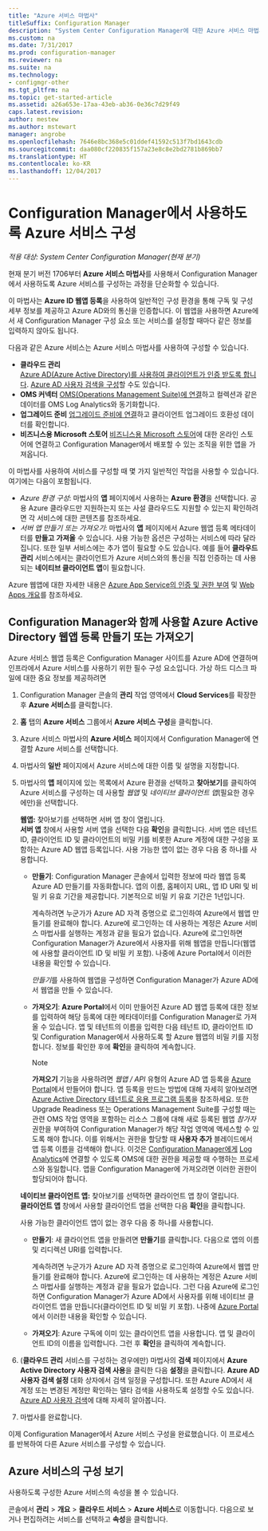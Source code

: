 ```yaml
---
title: "Azure 서비스 마법사"
titleSuffix: Configuration Manager
description: "System Center Configuration Manager에 대한 Azure 서비스 마법사 정보"
ms.custom: na
ms.date: 7/31/2017
ms.prod: configuration-manager
ms.reviewer: na
ms.suite: na
ms.technology:
- configmgr-other
ms.tgt_pltfrm: na
ms.topic: get-started-article
ms.assetid: a26a653e-17aa-43eb-ab36-0e36c7d29f49
caps.latest.revision: 
author: mestew
ms.author: mstewart
manager: angrobe
ms.openlocfilehash: 7646e8bc368e5c01ddef41592c513f7bd1643cdb
ms.sourcegitcommit: daa080cf220835f157a23e8c8e2bd2781b869bb7
ms.translationtype: HT
ms.contentlocale: ko-KR
ms.lasthandoff: 12/04/2017
---
```

# <a name="configure-azure-services-for-use-with-configuration-manager"></a>Configuration Manager에서 사용하도록 Azure 서비스 구성

*적용 대상: System Center Configuration Manager(현재 분기)*

현재 분기 버전 1706부터 **Azure 서비스 마법사**를 사용해서 Configuration Manager에서 사용하도록 Azure 서비스를 구성하는 과정을 단순화할 수 있습니다.

이 마법사는 **Azure ID 웹앱 등록**을 사용하여 일반적인 구성 환경을 통해 구독 및 구성 세부 정보를 제공하고 Azure AD와의 통신을 인증합니다. 이 웹앱을 사용하면 Azure에서 새 Configuration Manager 구성 요소 또는 서비스를 설정할 때마다 같은 정보를 입력하지 않아도 됩니다.

다음과 같은 Azure 서비스는 Azure 서비스 마법사를 사용하여 구성할 수 있습니다.
-   **클라우드 관리**   
    [Azure AD(Azure Active Directory)를 사용하여 클라이언트가 인증 받도록 합니다](/sccm/core/clients/deploy/deploy-clients-cmg-azure). [Azure AD 사용자 검색을 구성](/sccm/core/servers/deploy/configure/configure-discovery-methods#azureaadisc)할 수도 있습니다.
-   **OMS 커넥터**
    [OMS(Operations Management Suite)에 연결](/sccm/core/clients/manage/sync-data-microsoft-operations-management-suite)하고 컬렉션과 같은 데이터를 OMS Log Analytics와 동기화합니다.
-   **업그레이드 준비**
    [업그레이드 준비에 연결](/sccm/core/clients/manage/upgrade/upgrade-analytics)하고 클라이언트 업그레이드 호환성 데이터를 확인합니다.
-   **비즈니스용 Microsoft 스토어** [비즈니스용 Microsoft 스토어](/sccm/apps/deploy-use/manage-apps-from-the-windows-store-for-business)에 대한 온라인 스토어에 연결하고 Configuration Manager에서 배포할 수 있는 조직을 위한 앱을 가져옵니다.

이 마법사를 사용하여 서비스를 구성할 때 몇 가지 일반적인 작업을 사용할 수 있습니다.
여기에는 다음이 포함됩니다.
-   *Azure 환경 구성*:  마법사의 **앱** 페이지에서 사용하는 **Azure 환경**을 선택합니다. 공용 Azure 클라우드만 지원하는지 또는 사설 클라우드도 지원할 수 있는지 확인하려면 각 서비스에 대한 콘텐츠를 참조하세요.
-   *서버 앱 만들기 또는 가져오기*:  마법사의 **앱** 페이지에서 Azure 웹앱 등록 메타데이터를 **만들고** **가져올** 수 있습니다. 사용 가능한 옵션은 구성하는 서비스에 따라 달라집니다. 또한 일부 서비스에는 추가 앱이 필요할 수도 있습니다. 예를 들어 **클라우드 관리** 서비스에서는 클라이언트가 Azure 서비스와의 통신을 직접 인증하는 데 사용되는 **네이티브 클라이언트 앱**이 필요합니다.


Azure 웹앱에 대한 자세한 내용은 [Azure App Service의 인증 및 권한 부여](/azure/app-service/app-service-authentication-overview) 및 [Web Apps 개요](/azure/app-service-web/app-service-web-overview)를 참조하세요.


## <a name="webapp"></a> Configuration Manager와 함께 사용할 Azure Active Directory 웹앱 등록 만들기 또는 가져오기

Azure 서비스 웹앱 등록은 Configuration Manager 사이트를 Azure AD에 연결하며 인프라에서 Azure 서비스를 사용하기 위한 필수 구성 요소입니다. 가상 하드 디스크 파일에 대한 중요 정보를 제공하려면

1.  Configuration Manager 콘솔의 **관리** 작업 영역에서 **Cloud Services**를 확장한 후 **Azure 서비스**를 클릭합니다.
2.  **홈** 탭의 **Azure 서비스** 그룹에서 **Azure 서비스 구성**을 클릭합니다.
3.  Azure 서비스 마법사의 **Azure 서비스** 페이지에서 Configuration Manager에 연결할 Azure 서비스를 선택합니다.
4.  마법사의 **일반** 페이지에서 Azure 서비스에 대한 이름 및 설명을 지정합니다.
5.  마법사의 **앱** 페이지에 있는 목록에서 Azure 환경을 선택하고 **찾아보기**를 클릭하여 Azure 서비스를 구성하는 데 사용할 *웹앱* 및 *네이티브 클라이언트 앱*(필요한 경우에만)을 선택합니다.

    **웹앱:** 찾아보기를 선택하면 서버 앱 창이 열립니다.    
      **서버 앱** 창에서 사용할 서버 앱을 선택한 다음 **확인**을 클릭합니다. 서버 앱은 테넌트 ID, 클라이언트 ID 및 클라이언트의 비밀 키를 비롯한 Azure 계정에 대한 구성을 포함하는 Azure AD 웹앱 등록입니다.
    사용 가능한 앱이 없는 경우 다음 중 하나를 사용합니다.

    - **만들기**: Configuration Manager 콘솔에서 입력한 정보에 따라 웹앱 등록 Azure AD 만들기를 자동화합니다. 앱의 이름, 홈페이지 URL, 앱 ID URI 및 비밀 키 유효 기간을 제공합니다. 기본적으로 비밀 키 유효 기간은 1년입니다.
        
        계속하려면 누군가가 Azure AD 자격 증명으로 로그인하여 Azure에서 웹앱 만들기를 완료해야 합니다. Azure에 로그인하는 데 사용하는 계정은 Azure 서비스 마법사를 실행하는 계정과 같을 필요가 없습니다. Azure에 로그인하면 Configuration Manager가 Azure에서 사용자를 위해 웹앱을 만듭니다(웹앱에 사용할 클라이언트 ID 및 비밀 키 포함). 나중에 Azure Portal에서 이러한 내용을 확인할 수 있습니다.

        *만들기*를 사용하여 웹앱을 구성하면 Configuration Manager가 Azure AD에서 웹앱을 만들 수 있습니다.
    
    - **가져오기**: **Azure Portal**에서 이미 만들어진 Azure AD 웹앱 등록에 대한 정보를 입력하여 해당 등록에 대한 메타데이터를 Configuration Manager로 가져올 수 있습니다. 앱 및 테넌트의 이름을 입력한 다음 테넌트 ID, 클라이언트 ID 및 Configuration Manager에서 사용하도록 할 Azure 웹앱의 비밀 키를 지정합니다. 정보를 확인한 후에 **확인**을 클릭하여 계속합니다.
        > [!NOTE]
        > **가져오기** 기능을 사용하려면 *웹앱 / API* 유형의 Azure AD 앱 등록을 [Azure Portal](https://portal.azure.com)에서 만들어야 합니다. 앱 등록을 만드는 방법에 대해 자세히 알아보려면 [Azure Active Directory 테넌트로 응용 프로그램 등록](/azure/active-directory/active-directory-app-registration)을 참조하세요. 또한 Upgrade Readiness 또는 Operations Management Suite를 구성할 때는 관련 OMS 작업 영역을 포함하는 리소스 그룹에 대해 새로 등록된 웹앱 *참가자* 권한을 부여하여 Configuration Manager가 해당 작업 영역에 액세스할 수 있도록 해야 합니다. 이를 위해서는 권한을 할당할 때 **사용자 추가** 블레이드에서 앱 등록 이름을 검색해야 합니다. 이것은 [Configuration Manager에게](https://docs.microsoft.com/azure/log-analytics/log-analytics-sccm#provide-configuration-manager-with-permissions-to-oms) [Log Analytics](https://docs.microsoft.com/azure/log-analytics/log-analytics-sccm)에 연결할 수 있도록 OMS에 대한 권한을 제공할 때 수행하는 프로세스와 동일합니다. 앱을 Configuration Manager에 가져오려면 이러한 권한이 할당되어야 합니다.


    **네이티브 클라이언트 앱:** 찾아보기를 선택하면 클라이언트 앱 창이 열립니다.  
     **클라이언트 앱** 창에서 사용할 클라이언트 앱을 선택한 다음 **확인**을 클릭합니다.

     사용 가능한 클라이언트 앱이 없는 경우 다음 중 하나를 사용합니다.
     - **만들기**: 새 클라이언트 앱을 만들려면 **만들기**를 클릭합니다. 다음으로 앱의 이름 및 리디렉션 URI를 입력합니다.

         계속하려면 누군가가 Azure AD 자격 증명으로 로그인하여 Azure에서 웹앱 만들기를 완료해야 합니다. Azure에 로그인하는 데 사용하는 계정은 Azure 서비스 마법사를 실행하는 계정과 같을 필요가 없습니다. 그런 다음 Azure에 로그인하면 Configuration Manager가 Azure AD에서 사용자를 위해 네이티브 클라이언트 앱을 만듭니다(클라이언트 ID 및 비밀 키 포함). 나중에 [Azure Portal](https://portal.azure.com)에서 이러한 내용을 확인할 수 있습니다. 

     - **가져오기**: Azure 구독에 이미 있는 클라이언트 앱을 사용합니다. 앱 및 클라이언트 ID의 이름을 입력합니다. 그런 후 **확인**을 클릭하여 계속합니다.

  <!--  MOVE THIS AND STEP 6 TO configure Azure AD User Discover  content
       [!TIP]  
     When you use Import, the account you use to run the wizard must have the *Read directory data* application permission in the Azure portal. This is required to set the correct permissions for the App. When you use Create, Configuration Manager creates the app with the correct permissions. However, you still must give consent to the application in the Azure portal.   -->


6.  (**클라우드 관리** 서비스를 구성하는 경우에만) 마법사의 **검색** 페이지에서 **Azure Active Directory 사용자 검색 사용**을 클릭한 다음 **설정**을 클릭합니다.
**Azure AD 사용자 검색 설정** 대화 상자에서 검색 일정을 구성합니다. 또한 Azure AD에서 새 계정 또는 변경된 계정만 확인하는 델타 검색을 사용하도록 설정할 수도 있습니다. [Azure AD 사용자 검색](/sccm/core/servers/deploy/configure/about-discovery-methods#azureaddisc)에 대해 자세히 알아봅니다.

7.  마법사를 완료합니다.

이제 Configuration Manager에서 Azure 서비스 구성을 완료했습니다. 이 프로세스를 반복하여 다른 Azure 서비스를 구성할 수 있습니다.

## <a name="view-the-configuration-of-an-azure-service"></a>Azure 서비스의 구성 보기
사용하도록 구성한 Azure 서비스의 속성을 볼 수 있습니다.

콘솔에서 **관리** > **개요** > **클라우드 서비스** > **Azure 서비스**로 이동합니다. 다음으로 보거나 편집하려는 서비스를 선택하고 **속성**을 클릭합니다.
